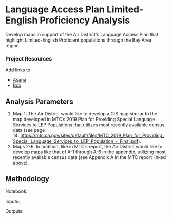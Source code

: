 # Language Access Plan Limited-English Proficiency Analysis

Develop maps in support of the Air District's Language Access Plan that highlight Limited-English Proficient populations through the Bay Area region. 

### Project Resources 

Add links to:
- [Asana](https://app.asana.com/0/304776046055605/1204416902830069/f)
- [Box](https://mtcdrive.box.com/s/07l3ww2yvlwgyugugrkv59p8uqbrm63x)

## Analysis Parameters

1. Map 1: The Air District would like to develop a GIS map similar to the map developed in MTC’s 2019 Plan for Providing Special Language Services to LEP Populations that utilizes most recently available census data (see page 14: https://mtc.ca.gov/sites/default/files/MTC_2019_Plan_for_Providing_Special_Language_Services_to_LEP_Population_-_Final.pdf). 
2. Maps 2-6: In addition, like in MTC’s report, the Air District would like to develop maps like that of A-1 through A-6 in the appendix, utilizing most recently available census data (see Appendix A in the MTC report linked above).

## Methodology

Notebook:

Inputs:

Outputs: 


